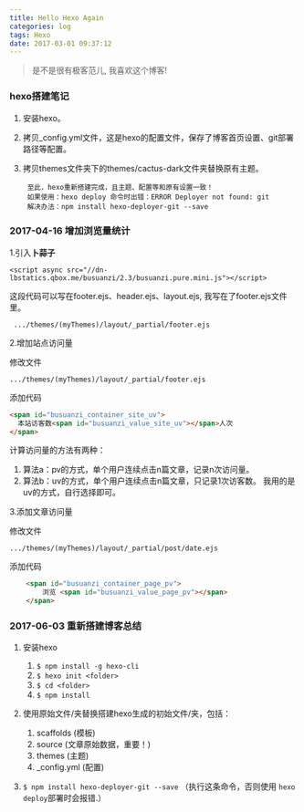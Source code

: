 ```yaml
---
title: Hello Hexo Again
categories: log
tags: Hexo
date: 2017-03-01 09:37:12
---
```

>是不是很有极客范儿, 我喜欢这个博客!

### hexo搭建笔记

1.	安装hexo。
2.	拷贝_config.yml文件，这是hexo的配置文件，保存了博客首页设置、git部署路径等配置。
3. 拷贝themes文件夹下的themes/cactus-dark文件夹替换原有主题。


		至此，hexo重新搭建完成，且主题、配置等和原有设置一致！
		如果使用：hexo deploy 命令时出错：ERROR Deployer not found: git
		解决办法：npm install hexo-deployer-git --save
		
### 2017-04-16 增加浏览量统计

1.引入**卜蒜子**

	<script async src="//dn-lbstatics.qbox.me/busuanzi/2.3/busuanzi.pure.mini.js"></script>
这段代码可以写在footer.ejs、header.ejs、layout.ejs, 我写在了footer.ejs文件里。

	 .../themes/(myThemes)/layout/_partial/footer.ejs

2.增加站点访问量

修改文件

	.../themes/(myThemes)/layout/_partial/footer.ejs

添加代码

```html
<span id="busuanzi_container_site_uv"> 
  本站访客数<span id="busuanzi_value_site_uv"></span>人次
</span>
```
计算访问量的方法有两种：

1. 算法a：pv的方式，单个用户连续点击n篇文章，记录n次访问量。
2. 算法b：uv的方式，单个用户连续点击n篇文章，只记录1次访客数。
我用的是uv的方式，自行选择即可。

3.添加文章访问量

修改文件

	.../themes/(myThemes)/layout/_partial/post/date.ejs

添加代码

```html
	<span id="busuanzi_container_page_pv">
		浏览 <span id="busuanzi_value_page_pv"></span>
	</span> 
```

### 2017-06-03 重新搭建博客总结

1. 安装hexo

	1. `$ npm install -g hexo-cli`
	2. `$ hexo init <folder>`
	3. `$ cd <folder>`
	4. `$ npm install`

2. 使用原始文件/夹替换搭建hexo生成的初始文件/夹，包括：
	
	1. scaffolds (模板)
	2. source (文章原始数据，重要！)
	3. themes (主题)
	4. _config.yml (配置)

3. 	`$ npm install hexo-deployer-git --save` （执行这条命令，否则使用 `hexo deploy`部署时会报错.）




